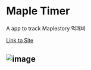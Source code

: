 # Maple Timer
A app to track Maplestory 먹깨비

[Link to Site](https://maple-timer.vercel.app/)
## ![image](https://github.com/user-attachments/assets/67b07dfb-e92b-4dcb-9aae-a44f60c80735)
